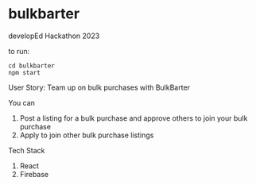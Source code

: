 # bulkbarter
developEd Hackathon 2023


to run:

``cd bulkbarter``
<br>
``npm start``

User Story:
Team up on bulk purchases with BulkBarter

You can
1. Post a listing for a bulk purchase and approve others to join your bulk purchase
2. Apply to join other bulk purchase listings

Tech Stack
1. React
2. Firebase
